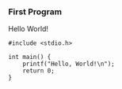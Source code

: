 ### First Program

Hello World!

```[C]
#include <stdio.h>

int main() {
    printf("Hello, World!\n");
    return 0;
}
```
